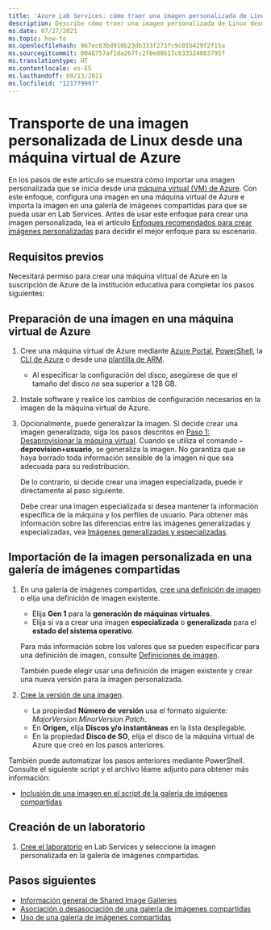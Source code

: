 ```yaml
---
title: 'Azure Lab Services: cómo traer una imagen personalizada de Linux desde una máquina virtual de Azure.'
description: Describe cómo traer una imagen personalizada de Linux desde una máquina virtual de Azure.
ms.date: 07/27/2021
ms.topic: how-to
ms.openlocfilehash: 067ec63bd910b23db333f273fc9c01b429f2f15a
ms.sourcegitcommit: 0046757af1da267fc2f0e88617c633524883795f
ms.translationtype: HT
ms.contentlocale: es-ES
ms.lasthandoff: 08/13/2021
ms.locfileid: "121779997"
---
```

# <a name="bring-a-linux-custom-image-from-an-azure-virtual-machine"></a>Transporte de una imagen personalizada de Linux desde una máquina virtual de Azure

En los pasos de este artículo se muestra cómo importar una imagen personalizada que se inicia desde una [máquina virtual (VM) de Azure](https://azure.microsoft.com/services/virtual-machines/).  Con este enfoque, configura una imagen en una máquina virtual de Azure e importa la imagen en una galería de imágenes compartidas para que se pueda usar en Lab Services.  Antes de usar este enfoque para crear una imagen personalizada, lea el artículo [Enfoques recomendados para crear imágenes personalizadas](approaches-for-custom-image-creation.md) para decidir el mejor enfoque para su escenario.

## <a name="prerequisites"></a>Requisitos previos

Necesitará permiso para crear una máquina virtual de Azure en la suscripción de Azure de la institución educativa para completar los pasos siguientes:

## <a name="prepare-a-custom-image-on-an-azure-vm"></a>Preparación de una imagen en una máquina virtual de Azure

1. Cree una máquina virtual de Azure mediante [Azure Portal](../virtual-machines/windows/quick-create-portal.md), [PowerShell](../virtual-machines/windows/quick-create-powershell.md), la [CLI de Azure](../virtual-machines/windows/quick-create-cli.md) o desde una [plantilla de ARM](../virtual-machines/windows/quick-create-template.md).
    
    - Al especificar la configuración del disco, asegúrese de que el tamaño del disco *no* sea superior a 128 GB.
    
1. Instale software y realice los cambios de configuración necesarios en la imagen de la máquina virtual de Azure.

1. Opcionalmente, puede generalizar la imagen.  Si decide crear una imagen generalizada, siga los pasos descritos en [Paso 1: Desaprovisionar la máquina virtual](../virtual-machines/linux/capture-image.md#step-1-deprovision-the-vm).  Cuando se utiliza el comando **-deprovision+usuario**, se generaliza la imagen.  No garantiza que se haya borrado toda información sensible de la imagen ni que sea adecuada para su redistribución.

    De lo contrario, si decide crear una imagen especializada, puede ir directamente al paso siguiente.

    Debe crear una imagen especializada si desea mantener la información específica de la máquina y los perfiles de usuario.  Para obtener más información sobre las diferencias entre las imágenes generalizadas y especializadas, vea [Imágenes generalizadas y especializadas](../virtual-machines/shared-image-galleries.md#generalized-and-specialized-images).

## <a name="import-the-custom-image-into-a-shared-image-gallery"></a>Importación de la imagen personalizada en una galería de imágenes compartidas

1. En una galería de imágenes compartidas, [cree una definición de imagen](../virtual-machines/windows/shared-images-portal.md#create-an-image-definition) o elija una definición de imagen existente.
     - Elija **Gen 1** para la **generación de máquinas virtuales**.
     - Elija si va a crear una imagen **especializada** o **generalizada** para el **estado del sistema operativo**.

    Para más información sobre los valores que se pueden especificar para una definición de imagen, consulte [Definiciones de imagen](../virtual-machines/shared-image-galleries.md#image-definitions). 
    
    También puede elegir usar una definición de imagen existente y crear una nueva versión para la imagen personalizada.
    
1. [Cree la versión de una imagen](../virtual-machines/windows/shared-images-portal.md#create-an-image-version).
    - La propiedad **Número de versión** usa el formato siguiente: *MajorVersion.MinorVersion.Patch*.   
    - En **Origen,** elija **Discos y/o instantáneas** en la lista desplegable.
    - En la propiedad **Disco de SO**, elija el disco de la máquina virtual de Azure que creó en los pasos anteriores.

También puede automatizar los pasos anteriores mediante PowerShell.  Consulte el siguiente script y el archivo léame adjunto para obtener más información:
- [Inclusión de una imagen en el script de la galería de imágenes compartidas](https://github.com/Azure/azure-devtestlab/tree/master/samples/ClassroomLabs/Scripts/BringImageToSharedImageGallery/)

## <a name="create-a-lab"></a>Creación de un laboratorio

1. [Cree el laboratorio](tutorial-setup-classroom-lab.md) en Lab Services y seleccione la imagen personalizada en la galería de imágenes compartidas.

## <a name="next-steps"></a>Pasos siguientes

* [Información general de Shared Image Galleries](../virtual-machines/shared-image-galleries.md)
* [Asociación o desasociación de una galería de imágenes compartidas](how-to-attach-detach-shared-image-gallery.md)
* [Uso de una galería de imágenes compartidas](how-to-use-shared-image-gallery.md)